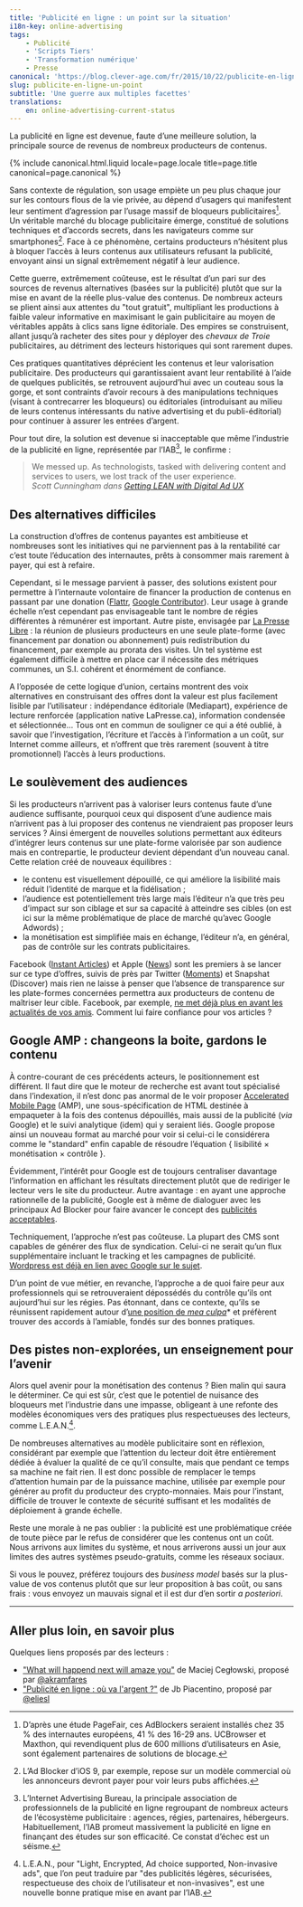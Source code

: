 ```yaml
---
title: 'Publicité en ligne : un point sur la situation'
i18n-key: online-advertising
tags:
    - Publicité
    - 'Scripts Tiers'
    - 'Transformation numérique'
    - Presse
canonical: 'https://blog.clever-age.com/fr/2015/10/22/publicite-en-ligne-un-point-sur-la-situation/'
slug: publicite-en-ligne-un-point
subtitle: 'Une guerre aux multiples facettes'
translations:
    en: online-advertising-current-status
---
```


La publicité en ligne est devenue, faute d’une meilleure solution, la principale
source de revenus de nombreux producteurs de contenus.

<!-- more -->

{% include canonical.html.liquid
    locale=page.locale
    title=page.title
    canonical=page.canonical
%}

Sans contexte de régulation, son usage empiète un peu plus chaque jour sur les
contours flous de la vie privée, au dépend d’usagers qui manifestent leur
sentiment d’agression par l’usage massif de bloqueurs publicitaires[^chiffres].
Un véritable marché du blocage publicitaire émerge, constitué de solutions
techniques et d’accords secrets, dans les navigateurs comme sur
smartphones[^mobile]. Face à ce phénomène, certains producteurs n’hésitent plus
à bloquer l’accès à leurs contenus aux utilisateurs refusant la publicité,
envoyant ainsi un signal extrêmement négatif à leur audience.

[^chiffres]:
    D’après une étude PageFair, ces AdBlockers seraient installés chez 35 % des
    internautes européens, 41 % des 16-29 ans. UCBrowser et Maxthon, qui
    revendiquent plus de 600 millions d’utilisateurs en Asie, sont également
    partenaires de solutions de blocage.

[^mobile]:
    L’Ad Blocker d’iOS 9, par exemple, repose sur un modèle commercial où les
    annonceurs devront payer pour voir leurs pubs affichées.

Cette guerre, extrêmement coûteuse, est le résultat d’un pari sur des sources de
revenus alternatives (basées sur la publicité) plutôt que sur la mise en avant
de la réelle plus-value des contenus. De nombreux acteurs se plient ainsi aux
attentes du "tout gratuit", multipliant les productions à faible valeur
informative en maximisant le gain publicitaire au moyen de véritables appâts à
clics sans ligne éditoriale. Des empires se construisent, allant jusqu’à
racheter des sites pour y déployer des _chevaux de Troie_ publicitaires, au
détriment des lecteurs historiques qui sont rarement dupes.

Ces pratiques quantitatives déprécient les contenus et leur valorisation
publicitaire. Des producteurs qui garantissaient avant leur rentabilité à l’aide
de quelques publicités, se retrouvent aujourd’hui avec un couteau sous la gorge,
et sont contraints d’avoir recours à des manipulations techniques (visant à
contrecarrer les bloqueurs) ou éditoriales (introduisant au milieu de leurs
contenus intéressants du <span lang="en">native advertising</span> et du
publi-éditorial) pour continuer à assurer les entrées d’argent.

Pour tout dire, la solution est devenue si inacceptable que même l’industrie de
la publicité en ligne, représentée par l’IAB[^iab], le confirme :

> We messed up. As technologists, tasked with delivering content and services to
> users, we lost track of the user experience.  
> <cite>Scott Cunningham dans <a href="http://www.iab.com/news/lean/">Getting
> LEAN with Digital Ad UX</a></cite>

[^iab]:
    L’Internet Advertising Bureau, la principale association de professionnels
    de la publicité en ligne regroupant de nombreux acteurs de l’écosystème
    publicitaire : agences, régies, partenaires, hébergeurs. Habituellement,
    l’IAB promeut massivement la publicité en ligne en finançant des études sur
    son efficacité. Ce constat d’échec est un séisme.

## Des alternatives difficiles

La construction d’offres de contenus payantes est ambitieuse et nombreuses sont
les initiatives qui ne parviennent pas à la rentabilité car c’est toute
l’éducation des internautes, prêts à consommer mais rarement à payer, qui est à
refaire.

Cependant, si le message parvient à passer, des solutions existent pour
permettre à l’internaute volontaire de financer la production de contenus en
passant par une donation ([Flattr](https://flattr.com/),
[Google Contributor](https://www.google.com/contributor/welcome/)). Leur usage à
grande échelle n’est cependant pas envisageable tant le nombre de régies
différentes à rémunérer est important. Autre piste, envisagée par
[La Presse Libre](https://medium.com/@presse_libre) : la réunion de plusieurs
producteurs en une seule plate-forme (avec financement par donation ou
abonnement) puis redistribution du financement, par exemple au prorata des
visites. Un tel système est également difficile à mettre en place car il
nécessite des métriques communes, un S.I. cohérent et énormément de confiance.

A l’opposée de cette logique d’union, certains montrent des voix alternatives en
construisant des offres dont la valeur est plus facilement lisible par
l’utilisateur : indépendance éditoriale (Mediapart), expérience de lecture
renforcée (application native LaPresse.ca), information condensée et
sélectionnée... Tous ont en commun de souligner ce qui a été oublié, à savoir
que l’investigation, l’écriture et l’accès à l’information a un coût, sur
Internet comme ailleurs, et n’offrent que très rarement (souvent à titre
promotionnel) l’accès à leurs productions.

## Le soulèvement des audiences

Si les producteurs n’arrivent pas à valoriser leurs contenus faute d’une
audience suffisante, pourquoi ceux qui disposent d’une audience mais n’arrivent
pas à lui proposer des contenus ne viendraient pas proposer leurs services ?
Ainsi émergent de nouvelles solutions permettant aux éditeurs d’intégrer leurs
contenus sur une plate-forme valorisée par son audience mais en contrepartie, le
producteur devient dépendant d’un nouveau canal. Cette relation créé de nouveaux
équilibres :

-   le contenu est visuellement dépouillé, ce qui améliore la lisibilité mais
    réduit l’identité de marque et la fidélisation ;
-   l’audience est potentiellement très large mais l’éditeur n’a que très peu
    d’impact sur son ciblage et sur sa capacité à atteindre ses cibles (on est
    ici sur la même problématique de place de marché qu’avec Google Adwords) ;
-   la monétisation est simplifiée mais en échange, l’éditeur n’a, en général,
    pas de contrôle sur les contrats publicitaires.

Facebook ([Instant Articles](https://instantarticles.fb.com/)) et Apple
([News](http://www.apple.com/news/)) sont les premiers à se lancer sur ce type
d’offres, suivis de près par Twitter
([Moments](https://about.twitter.com/moments)) et Snapshat (Discover) mais rien
ne laisse à penser que l’absence de transparence sur les plate-formes concernées
permettra aux producteurs de contenu de maîtriser leur cible. Facebook, par
exemple,
[ne met déjà plus en avant les actualités de vos amis](http://lexpansion.lexpress.fr/high-tech/les-fantomes-de-facebook-ces-amis-dont-on-ne-recoit-plus-les-messages_1499174.html)_._
Comment lui faire confiance pour vos articles ?

## Google AMP : changeons la boite, gardons le contenu

À contre-courant de ces précédents acteurs, le positionnement est différent. Il
faut dire que le moteur de recherche est avant tout spécialisé dans
l’indexation, il n’est donc pas anormal de le voir proposer
[Accelerated Mobile Page](https://www.ampproject.org/) (AMP), une
sous-spécification de HTML destinée à empaqueter à la fois des contenus
dépouillés, mais aussi de la publicité (<em>via</em> Google) et le suivi
analytique (idem) qui y seraient liés. Google propose ainsi un nouveau format au
marché pour voir si celui-ci le considérera comme le "standard" enfin capable de
résoudre l’équation { lisibilité × monétisation × contrôle }.

Évidemment, l’intérêt pour Google est de toujours centraliser davantage
l’information en affichant les résultats directement plutôt que de rediriger le
lecteur vers le site du producteur. Autre avantage : en ayant une approche
rationnelle de la publicité, Google est à même de dialoguer avec les principaux
Ad Blocker pour faire avancer le concept des
[publicités acceptables](https://acceptableads.org/).

Techniquement, l’approche n’est pas coûteuse. La plupart des CMS sont capables
de générer des flux de syndication. Celui-ci ne serait qu’un flux supplémentaire
incluant le tracking et les campagnes de publicité.
[Wordpress est déjà en lien avec Google sur le sujet](https://vip.wordpress.com/2015/10/07/mobile-web/).

D’un point de vue métier, en revanche, l’approche a de quoi faire peur aux
professionnels qui se retrouveraient dépossédés du contrôle qu’ils ont
aujourd’hui sur les régies. Pas étonnant, dans ce contexte, qu’ils se réunissent
rapidement autour
d’[une position de _mea culpa_](http://www.iab.com/news/lean/)\* et préfèrent
trouver des accords à l’amiable, fondés sur des bonnes pratiques.

## Des pistes non-explorées, un enseignement pour l’avenir

Alors quel avenir pour la monétisation des contenus ? Bien malin qui saura le
déterminer. Ce qui est sûr, c’est que le potentiel de nuisance des bloqueurs met
l’industrie dans une impasse, obligeant à une refonte des modèles économiques
vers des pratiques plus respectueuses des lecteurs, comme L.E.A.N.[^lean].

[^lean]:
    L.E.A.N., pour "Light, Encrypted, Ad choice supported, Non-invasive ads",
    que l’on peut traduire par "des publicités légères, sécurisées, respectueuse
    des choix de l’utilisateur et non-invasives", est une nouvelle bonne
    pratique mise en avant par l’IAB.

De nombreuses alternatives au modèle publicitaire sont en réflexion, considérant
par exemple que l’attention du lecteur doit être entièrement dédiée à évaluer la
qualité de ce qu’il consulte, mais que pendant ce temps sa machine ne fait rien.
Il est donc possible de remplacer le temps d’attention humain par de la
puissance machine, utilisée par exemple pour générer au profit du producteur des
crypto-monnaies. Mais pour l’instant, difficile de trouver le contexte de
sécurité suffisant et les modalités de déploiement à grande échelle.

Reste une morale à ne pas oublier : la publicité est une problématique créée de
toute pièce par le refus de considérer que les contenus ont un coût. Nous
arrivons aux limites du système, et nous arriverons aussi un jour aux limites
des autres systèmes pseudo-gratuits, comme les réseaux sociaux.

Si vous le pouvez, préférez toujours des _business model_ basés sur la
plus-value de vos contenus plutôt que sur leur proposition à bas coût, ou sans
frais : vous envoyez un mauvais signal et il est dur d’en sortir _a posteriori_.

---

## Aller plus loin, en savoir plus

Quelques liens proposés par des lecteurs :

-   ["What will happend next will amaze you"](http://idlewords.com/talks/what_happens_next_will_amaze_you.htm)
    de Maciej Cegłowski, proposé par
    [@akramfares](https://twitter.com/akramfares)
-   ["Publicité en ligne : où va l'argent ?"](https://piacentino.com/jb/2015/publicite-en-ligne-ou-va-largent)
    de Jb Piacentino, proposé par [@eliesl](https://twitter.com/eliesl)
